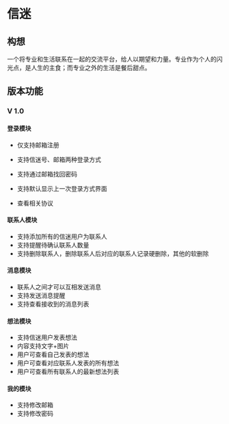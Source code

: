 # 信迷



## 构想

一个将专业和生活联系在一起的交流平台，给人以期望和力量。专业作为个人的闪光点，是人生的主食；而专业之外的生活是餐后甜点。



## 版本功能

### V 1.0

#### 登录模块

- 仅支持邮箱注册

- 支持信迷号、邮箱两种登录方式
- 支持通过邮箱找回密码
- 支持默认显示上一次登录方式界面
- 查看相关协议

#### 联系人模块

- 支持添加所有的信迷用户为联系人
- 支持提醒待确认联系人数量
- 支持删除联系人，删除联系人后对应的联系人记录硬删除，其他的软删除

#### 消息模块

- 联系人之间才可以互相发送消息
- 支持发送消息提醒
- 支持查看接收到的消息列表

#### 想法模块

- 支持信迷用户发表想法
- 内容支持文字+图片
- 用户可查看自己发表的想法
- 用户可查看对应联系人发表的所有想法
- 用户可查看所有联系人的最新想法列表

#### 我的模块

- 支持修改邮箱
- 支持修改密码





